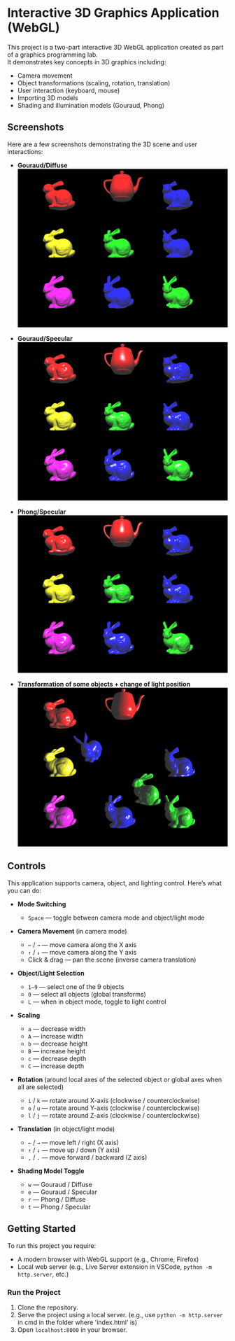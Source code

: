 # Interactive 3D Graphics Application (WebGL)

This project is a two-part interactive 3D WebGL application created as part of a graphics programming lab.  
It demonstrates key concepts in 3D graphics including:

- Camera movement
- Object transformations (scaling, rotation, translation)
- User interaction (keyboard, mouse)
- Importing 3D models
- Shading and illumination models (Gouraud, Phong)

## Screenshots

Here are a few screenshots demonstrating the 3D scene and user interactions:

- **Gouraud/Diffuse**
![Gouraud/Diffuse](screenshots/Gouraud-Diffuse.png)

- **Gouraud/Specular**
![Gouraud/Specular](screenshots/Gouraud-Specular.png)

- **Phong/Specular**
![Phong/Specular](screenshots/Phong-Specular.png)

- **Transformation of some objects + change of light position**
![Transformation of some objects + change of light position](screenshots/t.png)


## Controls

This application supports camera, object, and lighting control. Here’s what you can do:

- **Mode Switching**  
  - `Space` — toggle between camera mode and object/light mode

- **Camera Movement** (in camera mode)  
  - `←` / `→` — move camera along the X axis  
  - `↑` / `↓` — move camera along the Y axis  
  - Click & drag — pan the scene (inverse camera translation)

- **Object/Light Selection**  
  - `1–9` — select one of the 9 objects  
  - `0` — select all objects (global transforms)  
  - `L` — when in object mode, toggle to light control

- **Scaling**  
  - `a` — decrease width 
  - `A` — increase width 
  - `b` — decrease height 
  - `B` — increase height 
  - `c` — decrease depth
  - `C` — increase depth

- **Rotation** (around local axes of the selected object or global axes when all are selected)  
  - `i` / `k` — rotate around X-axis (clockwise / counterclockwise)  
  - `o` / `u` — rotate around Y-axis (clockwise / counterclockwise)  
  - `l` / `j` — rotate around Z-axis (clockwise / counterclockwise)

- **Translation** (in object/light mode)  
  - `←` / `→` — move left / right (X axis)  
  - `↑` / `↓` — move up / down (Y axis)  
  - `,` / `.` — move forward / backward (Z axis)

- **Shading Model Toggle** 
  - `w` — Gouraud / Diffuse  
  - `e` — Gouraud / Specular  
  - `r` — Phong / Diffuse  
  - `t` — Phong / Specular

## Getting Started

To run this project you require:
- A modern browser with WebGL support (e.g., Chrome, Firefox)
- Local web server (e.g., Live Server extension in VSCode, `python -m http.server`, etc.)

### Run the Project

1. Clone the repository.
2. Serve the project using a local server. (e.g., use `python -m http.server` in cmd in the folder where 'index.html' is)
3. Open `localhost:8000` in your browser.

